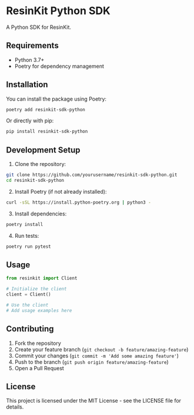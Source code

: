# ResinKit Python SDK

A Python SDK for ResinKit.

## Requirements

- Python 3.7+
- Poetry for dependency management

## Installation

You can install the package using Poetry:

```bash
poetry add resinkit-sdk-python
```

Or directly with pip:

```bash
pip install resinkit-sdk-python
```

## Development Setup

1. Clone the repository:
```bash
git clone https://github.com/yourusername/resinkit-sdk-python.git
cd resinkit-sdk-python
```

2. Install Poetry (if not already installed):
```bash
curl -sSL https://install.python-poetry.org | python3 -
```

3. Install dependencies:
```bash
poetry install
```

4. Run tests:
```bash
poetry run pytest
```

## Usage

```python
from resinkit import Client

# Initialize the client
client = Client()

# Use the client
# Add usage examples here
```

## Contributing

1. Fork the repository
2. Create your feature branch (`git checkout -b feature/amazing-feature`)
3. Commit your changes (`git commit -m 'Add some amazing feature'`)
4. Push to the branch (`git push origin feature/amazing-feature`)
5. Open a Pull Request

## License

This project is licensed under the MIT License - see the LICENSE file for details.